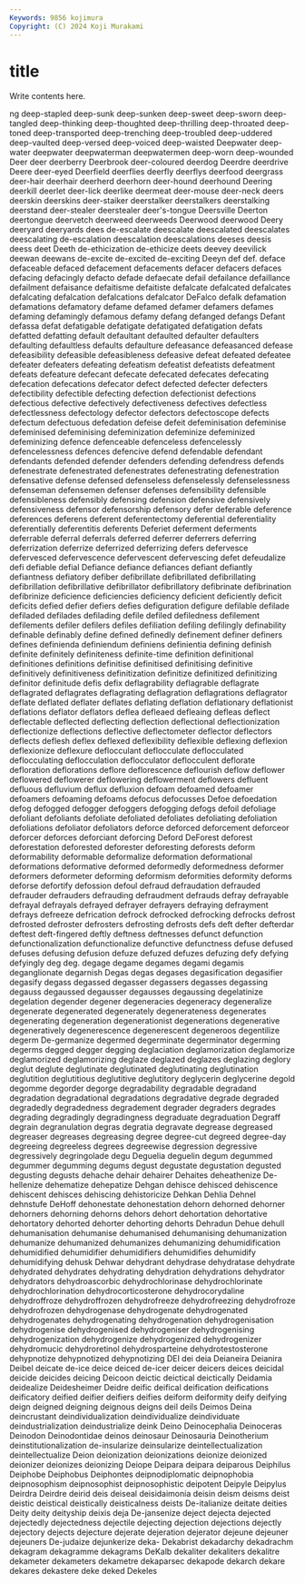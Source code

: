 ```yaml
---
Keywords: 9856 kojimura
Copyright: (C) 2024 Koji Murakami
---
```


# title

Write contents here.



ng deep-stapled deep-sunk deep-sunken deep-sweet deep-sworn deep-tangled deep-thinking deep-thoughted
deep-thrilling deep-throated deep-toned deep-transported deep-trenching deep-troubled deep-uddered deep-vaulted deep-versed deep-voiced
deep-waisted Deepwater deep-water deepwater deepwaterman deepwatermen deep-worn deep-wounded Deer deer
deerberry Deerbrook deer-coloured deerdog Deerdre deerdrive Deere deer-eyed Deerfield deerflies
deerfly deerflys deerfood deergrass deer-hair deerhair deerherd deerhorn deer-hound deerhound
Deering deerkill deerlet deer-lick deerlike deermeat deer-mouse deer-neck deers deerskin
deerskins deer-staiker deerstalker deerstalkers deerstalking deerstand deer-stealer deerstealer deer's-tongue Deersville
Deerton deertongue deervetch deerweed deerweeds Deerwood deerwood Deery deeryard deeryards
dees de-escalate deescalate deescalated deescalates deescalating de-escalation deescalation deescalations deeses
deesis deess deet Deeth de-ethicization de-ethicize deets deevey deevilick deewan
deewans de-excite de-excited de-exciting Deeyn def def. deface defaceable defaced
defacement defacements defacer defacers defaces defacing defacingly defacto defade defaecate
defail defailance defaillance defailment defaisance defaitisme defaitiste defalcate defalcated defalcates
defalcating defalcation defalcations defalcator DeFalco defalk defamation defamations defamatory defame
defamed defamer defamers defames defaming defamingly defamous defamy defang defanged
defangs Defant defassa defat defatigable defatigate defatigated defatigation defats defatted
defatting default defaultant defaulted defaulter defaulters defaulting defaultless defaults defaulture
defeasance defeasanced defease defeasibility defeasible defeasibleness defeasive defeat defeated defeatee
defeater defeaters defeating defeatism defeatist defeatists defeatment defeats defeature defecant
defecate defecated defecates defecating defecation defecations defecator defect defected defecter
defecters defectibility defectible defecting defection defectionist defections defectious defective defectively
defectiveness defectives defectless defectlessness defectology defector defectors defectoscope defects defectum
defectuous defedation defeise defeit defeminisation defeminise defeminised defeminising defeminization defeminize
defeminized defeminizing defence defenceable defenceless defencelessly defencelessness defences defencive defend
defendable defendant defendants defended defender defenders defending defendress defends defenestrate
defenestrated defenestrates defenestrating defenestration defensative defense defensed defenseless defenselessly defenselessness
defenseman defensemen defenser defenses defensibility defensible defensibleness defensibly defensing defension
defensive defensively defensiveness defensor defensorship defensory defer deferable deference deferences
deferens deferent deferentectomy deferential deferentiality deferentially deferentitis deferents Deferiet deferment
deferments deferrable deferral deferrals deferred deferrer deferrers deferring deferrization deferrize
deferrized deferrizing defers defervesce defervesced defervescence defervescent defervescing defet defeudalize
defi defiable defial Defiance defiance defiances defiant defiantly defiantness defiatory
defiber defibrillate defibrillated defibrillating defibrillation defibrillative defibrillator defibrillatory defibrinate defibrination
defibrinize deficience deficiencies deficiency deficient deficiently deficit deficits defied defier
defiers defies defiguration defigure defilable defilade defiladed defilades defilading defile
defiled defiledness defilement defilements defiler defilers defiles defiliation defiling defilingly
definability definable definably define defined definedly definement definer definers defines
definienda definiendum definiens definientia defining definish definite definitely definiteness definite-time
definition definitional definitiones definitions definitise definitised definitising definitive definitively definitiveness
definitization definitize definitized definitizing definitor definitude defis defix deflagrability deflagrable
deflagrate deflagrated deflagrates deflagrating deflagration deflagrations deflagrator deflate deflated deflater
deflates deflating deflation deflationary deflationist deflations deflator deflators deflea defleaed
defleaing defleas deflect deflectable deflected deflecting deflection deflectional deflectionization deflectionize
deflections deflective deflectometer deflector deflectors deflects deflesh deflex deflexed deflexibility
deflexible deflexing deflexion deflexionize deflexure deflocculant deflocculate deflocculated deflocculating deflocculation
deflocculator deflocculent deflorate defloration deflorations deflore deflorescence deflourish deflow deflower
deflowered deflowerer deflowering deflowerment deflowers defluent defluous defluvium deflux defluxion
defoam defoamed defoamer defoamers defoaming defoams defocus defocusses Defoe defoedation
defog defogged defogger defoggers defogging defogs defoil defoliage defoliant defoliants
defoliate defoliated defoliates defoliating defoliation defoliations defoliator defoliators deforce deforced
deforcement deforceor deforcer deforces deforciant deforcing Deford DeForest deforest deforestation
deforested deforester deforesting deforests deform deformability deformable deformalize deformation deformational
deformations deformative deformed deformedly deformedness deformer deformers deformeter deforming deformism
deformities deformity deforms deforse defortify defossion defoul defraud defraudation defrauded
defrauder defrauders defrauding defraudment defrauds defray defrayable defrayal defrayals defrayed
defrayer defrayers defraying defrayment defrays defreeze defrication defrock defrocked defrocking
defrocks defrost defrosted defroster defrosters defrosting defrosts defs deft defter
defterdar deftest deft-fingered deftly deftness deftnesses defunct defunction defunctionalization defunctionalize
defunctive defunctness defuse defused defuses defusing defusion defuze defuzed defuzes
defuzing defy defying defyingly deg deg. degage degame degames degami
degamis deganglionate degarnish Degas degas degases degasification degasifier degasify degass
degassed degasser degassers degasses degassing degauss degaussed degausser degausses degaussing
degelatinize degelation degender degener degeneracies degeneracy degeneralize degenerate degenerated degenerately
degenerateness degenerates degenerating degeneration degenerationist degenerations degenerative degeneratively degenerescence degenerescent
degeneroos degentilize degerm De-germanize degermed degerminate degerminator degerming degerms degged
degger degging deglaciation deglamorization deglamorize deglamorized deglamorizing deglaze deglazed deglazes
deglazing deglory deglut deglute deglutinate deglutinated deglutinating deglutination deglutition deglutitious
deglutitive deglutitory deglycerin deglycerine degold degomme degorder degorge degradability degradable
degradand degradation degradational degradations degradative degrade degraded degradedly degradedness degradement
degrader degraders degrades degrading degradingly degradingness degraduate degraduation Degraff degrain
degranulation degras degratia degravate degrease degreased degreaser degreases degreasing degree
degree-cut degreed degree-day degreeing degreeless degrees degreewise degression degressive degressively
degringolade degu Deguelia deguelin degum degummed degummer degumming degums degust
degustate degustation degusted degusting degusts dehache dehair dehairer Dehaites deheathenize
De-hellenize dehematize dehepatize Dehgan dehisce dehisced dehiscence dehiscent dehisces dehiscing
dehistoricize Dehkan Dehlia Dehnel dehnstufe DeHoff dehonestate dehonestation dehorn dehorned
dehorner dehorners dehorning dehorns dehors dehort dehortation dehortative dehortatory dehorted
dehorter dehorting dehorts Dehradun Dehue dehull dehumanisation dehumanise dehumanised dehumanising
dehumanization dehumanize dehumanized dehumanizes dehumanizing dehumidification dehumidified dehumidifier dehumidifiers dehumidifies
dehumidify dehumidifying dehusk Dehwar dehydrant dehydrase dehydratase dehydrate dehydrated dehydrates
dehydrating dehydration dehydrations dehydrator dehydrators dehydroascorbic dehydrochlorinase dehydrochlorinate dehydrochlorination dehydrocorticosterone
dehydrocorydaline dehydroffroze dehydroffrozen dehydrofreeze dehydrofreezing dehydrofroze dehydrofrozen dehydrogenase dehydrogenate dehydrogenated
dehydrogenates dehydrogenating dehydrogenation dehydrogenisation dehydrogenise dehydrogenised dehydrogeniser dehydrogenising dehydrogenization dehydrogenize
dehydrogenized dehydrogenizer dehydromucic dehydroretinol dehydrosparteine dehydrotestosterone dehypnotize dehypnotized dehypnotizing DEI
dei deia Deianeira Deianira Deibel deicate de-ice deice deiced de-icer
deicer deicers deices deicidal deicide deicides deicing Deicoon deictic deictical
deictically Deidamia deidealize Deidesheimer Deidre deific deifical deification deifications deificatory
deified deifier deifiers deifies deiform deiformity deify deifying deign deigned
deigning deignous deigns deil deils Deimos Deina deincrustant deindividualization deindividualize
deindividuate deindustrialization deindustrialize deink Deino Deinocephalia Deinoceras Deinodon Deinodontidae deinos
deinosaur Deinosauria Deinotherium deinstitutionalization de-insularize deinsularize deintellectualization deintellectualize Deion deionization
deionizations deionize deionized deionizer deionizes deionizing Deiope Deipara deipara deiparous
Deiphilus Deiphobe Deiphobus Deiphontes deipnodiplomatic deipnophobia deipnosophism deipnosophist deipnosophistic deipotent
Deipyle Deipylus Deirdra Deirdre deirid deis deiseal deisidaimonia deisin deism
deisms deist deistic deistical deistically deisticalness deists De-italianize deitate deities
Deity deity deityship deixis deja De-jansenize deject dejecta dejected dejectedly
dejectedness dejectile dejecting dejection dejections dejectly dejectory dejects dejecture dejerate
dejeration dejerator dejeune dejeuner dejeuners De-judaize dejunkerize deka- Dekabrist dekadarchy
dekadrachm dekagram dekagramme dekagrams DeKalb dekaliter dekaliters dekalitre dekameter dekameters
dekametre dekaparsec dekapode dekarch dekare dekares dekastere deke deked Dekeles
